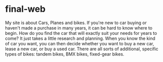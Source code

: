 # final-web 
My site is about Cars, Planes and bikes. If you're new to car buying or haven't made a purchase in many years, it can be hard to know where to begin. How do you find the car that will exactly suit your needs for years to come? It just takes a little research and planning. When you know the kind of car you want, you can then decide whether you want to buy a new car, lease a new car, or buy a used car. There are all sorts of additional, specific types of bikes: tandem bikes, BMX bikes, fixed-gear bikes.
